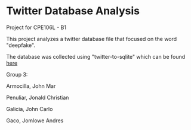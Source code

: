 # Twitter Database Analysis
Project for CPE106L - B1

This project analyzes a twitter database file that focused on the word "deepfake".

The database was collected using "twitter-to-sqlite" which can be found [here](https://pypi.org/project/twitter-to-sqlite/#description)



Group 3:

Armocilla, John Mar

Penuliar, Jonald Christian

Galicia, John Carlo

Gaco, Jomlowe Andres
